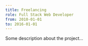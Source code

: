 ```yaml
---
title: Freelancing
role: Full Stack Web Developer
from: 2010-01-01
to: 2016-01-01
---
```


Some description about the project...
